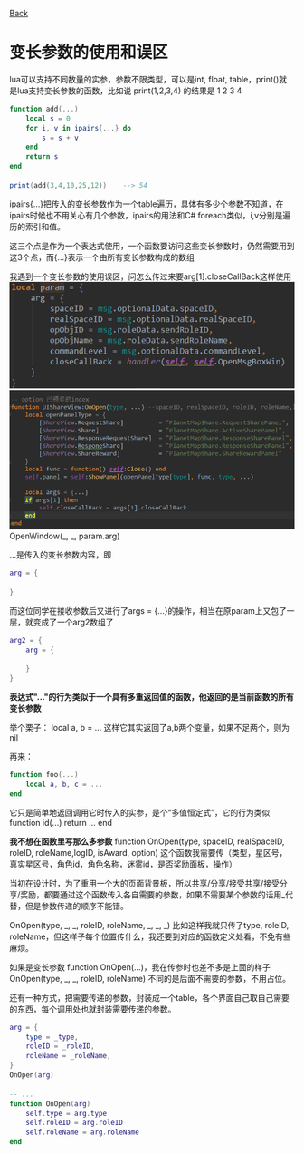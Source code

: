 [Back](index.md)
# 变长参数的使用和误区

lua可以支持不同数量的实参，参数不限类型，可以是int, float, table，print()就是lua支持变长参数的函数，比如说
print(1,2,3,4) 的结果是    1    2    3    4

``` lua
function add(...)
    local s = 0
    for i, v in ipairs{...} do
        s = s + v
    end
    return s
end

print(add(3,4,10,25,12))    --> 54
```
ipairs{...}把传入的变长参数作为一个table遍历，具体有多少个参数不知道，在ipairs时候也不用关心有几个参数，ipairs的用法和C# foreach类似，i,v分别是遍历的索引和值。

这三个点是作为一个表达式使用，一个函数要访问这些变长参数时，仍然需要用到这3个点，而{...}表示一个由所有变长参数构成的数组


我遇到一个变长参数的使用误区，问怎么传过来要arg[1].closeCallBack这样使用
![误区图1](Images/lua_args_1.png)
![误区图2](Images/lua_args_2.png)
OpenWindow(_, _, param.arg)

...是传入的变长参数内容，即
``` lua
arg = {

}
```

而这位同学在接收参数后又进行了args = {...}的操作，相当在原param上又包了一层，就变成了一个arg2数组了
``` lua
arg2 = {
    arg = {

    }
}
```

**表达式"..."的行为类似于一个具有多重返回值的函数，他返回的是当前函数的所有变长参数**

举个栗子：
local a, b = ... 这样它其实返回了a,b两个变量，如果不足两个，则为nil

再来：
``` lua
function foo(...)
    local a, b, c = ...
end
```
它只是简单地返回调用它时传入的实参，是个“多值恒定式”，它的行为类似function id(...) return ... end


**我不想在函数里写那么多参数**
function OnOpen(type, spaceID, realSpaceID, roleID, roleName,logID, isAward, option)
这个函数我需要传（类型，星区号，真实星区号，角色id，角色名称，迷雾id，是否奖励面板，操作）

当初在设计时，为了重用一个大的页面背景板，所以共享/分享/接受共享/接受分享/奖励，都要通过这个函数传入各自需要的参数，如果不需要某个参数的话用_代替，但是参数传递的顺序不能错。

OnOpen(type, _, _, roleID, roleName, _, _, _)
比如这样我就只传了type, roleID, roleName，但这样子每个位置传什么，我还要到对应的函数定义处看，不免有些麻烦。



如果是变长参数 function OnOpen(...)，我在传参时也差不多是上面的样子
OnOpen(type, _, _, roleID, roleName) 不同的是后面不需要的参数，不用占位。



还有一种方式，把需要传递的参数，封装成一个table，各个界面自己取自己需要的东西，每个调用处也就封装需要传递的参数。
``` lua
arg = {
    type = _type,
    roleID = _roleID,
    roleName = _roleName,
}
OnOpen(arg)

-- ...
function OnOpen(arg)
    self.type = arg.type
    self.roleID = arg.roleID
    self.roleName = arg.roleName
end
```